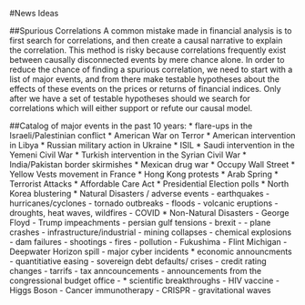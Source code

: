 #News Ideas


##Spurious Correlations
A common mistake made in financial analysis is to first search for correlations, and then create a causal narrative to explain the correlation. This method is risky because correlations frequently exist between causally disconnected events by mere chance alone.
In order to reduce the chance of finding a spurious correlation, we need to start with a list of major events, and from there make testable hypotheses about the effects of these events on the prices or returns of financial indices.
Only after we have a set of testable hypotheses should we search for correlations which will either support or refute our causal model.  

##Catalog of major events in the past 10 years:
    * flare-ups in the Israeli/Palestinian conflict
    * American War on Terror
    * American intervention in Libya
    * Russian military action in Ukraine
    * ISIL
    * Saudi intervention in the Yemeni Civil War
    * Turkish intervention in the Syrian Civil War
    * India/Pakistan border skirmishes
    * Mexican drug war
    * Occupy Wall Street
    * Yellow Vests movement in France
    * Hong Kong protests
    * Arab Spring
    * Terrorist Attacks
    * Affordable Care Act
    * Presidential Election polls
    * North Korea blustering
    * Natural Disasters / adverse events
        - earthquakes
        - hurricanes/cyclones
        - tornado outbreaks
        - floods
        - volcanic eruptions
        - droughts, heat waves, wildfires
        - COVID
    * Non-Natural Disasters
        - George Floyd
        - Trump impeachments
        - persian gulf tensions
        - brexit
        - 
        - plane crashes
        - infrastructure/industrial
            - mining collapses
            - chemical explosions
            - dam failures
            - shootings
            - fires
            - pollution
                - Fukushima
                - Flint Michigan
                - Deepwater Horizon spill
            - major cyber incidents
    * economic announcments
        - quantitiative easing
        - sovereign debt defaults/ crises
        - credit rating changes
        - tarrifs
        - tax anncouncements
        - announcements from the congressional budget office
        - 
    * scientific breakthroughs
        - HIV vaccine
        - Higgs Boson
        - Cancer immunotherapy
        - CRISPR
        - gravitational waves